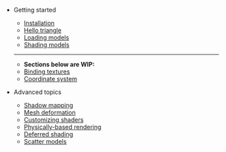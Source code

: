 - Getting started

  - [Installation](installation.md)
  - [Hello triangle](hello_triangle.md)
  - [Loading models](loading_models.md)
  - [Shading models](shading_models.md)
  ----
  - **Sections below are WIP:**
  - [Binding textures](binding_textures.md)
  - [Coordinate system](coordinate_system.md)

- Advanced topics

  - [Shadow mapping](shadow_mapping.md)
  - [Mesh deformation](mesh_deformation.md)
  - [Customizing shaders](customizing_shaders.md)
  - [Physically-based rendering](physically_based_rendering.md)
  - [Deferred shading](deferred_shading.md)
  - [Scatter models](scatter_models.md)